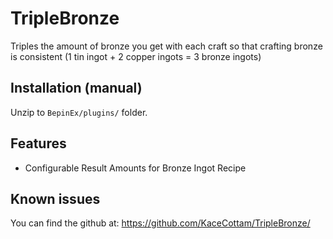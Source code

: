 ﻿# TripleBronze
Triples the amount of bronze you get with each craft so that crafting bronze is consistent (1 tin ingot + 2 copper ingots = 3 bronze ingots)

## Installation (manual)
Unzip to `BepinEx/plugins/` folder.

## Features
* Configurable Result Amounts for Bronze Ingot Recipe

## Known issues
You can find the github at: https://github.com/KaceCottam/TripleBronze/
